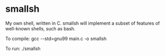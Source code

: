 # smallsh
My own shell, written in C. smallsh will implement a subset of features of well-known shells, such as bash.


To compile:
gcc --std=gnu99 main.c -o smallsh

To run:
./smallsh


